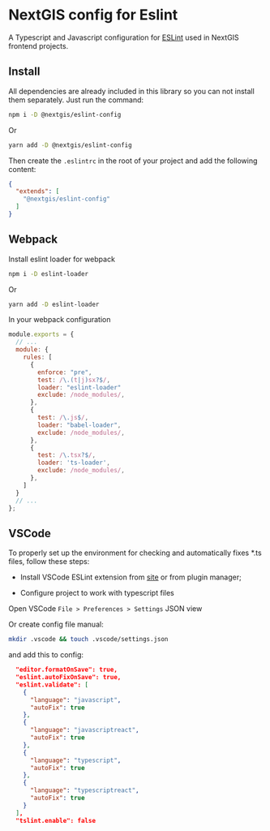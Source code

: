 # NextGIS config for Eslint

A Typescript and Javascript configuration for [ESLint](http://eslint.org/) used in NextGIS frontend projects.

## Install

All dependencies are already included in this library so you can not install them separately.
Just run the command:

```bash
npm i -D @nextgis/eslint-config
```

Or

```bash
yarn add -D @nextgis/eslint-config
```

Then create the `.eslintrc` in the root of your project and add the following content:

```json
{
  "extends": [
    "@nextgis/eslint-config"
  ]
}
```

## Webpack

Install eslint loader for webpack

```bash
npm i -D eslint-loader
```

Or

```bash
yarn add -D eslint-loader
```

In your webpack configuration

```js
module.exports = {
  // ...
  module: {
    rules: [
      {
        enforce: "pre",
        test: /\.(t|j)sx?$/,
        loader: "eslint-loader"
        exclude: /node_modules/,
      },
      {
        test: /\.js$/,
        loader: "babel-loader",
        exclude: /node_modules/,
      },
      {
        test: /\.tsx?$/,
        loader: 'ts-loader',
        exclude: /node_modules/,
      },
    ]
  }
  // ...
};
```

## VSCode

To properly set up the environment for checking and automatically fixes *.ts files, follow these steps:

- Install VSCode ESLint extension from [site](https://marketplace.visualstudio.com/items?itemName=dbaeumer.vscode-eslint) or from plugin manager;

- Configure project to work with typescript files

Open VSCode `File > Preferences > Settings` JSON view

Or create config file manual:

```bash
mkdir .vscode && touch .vscode/settings.json
```

and add this to config:

```json
  "editor.formatOnSave": true,
  "eslint.autoFixOnSave": true,
  "eslint.validate": [
    {
      "language": "javascript",
      "autoFix": true
    },
    {
      "language": "javascriptreact",
      "autoFix": true
    },
    {
      "language": "typescript",
      "autoFix": true
    },
    {
      "language": "typescriptreact",
      "autoFix": true
    }
  ],
  "tslint.enable": false
```
